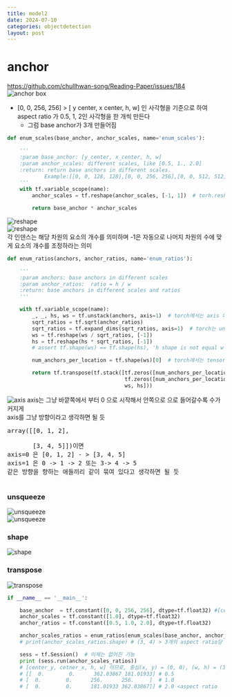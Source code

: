 ```yaml
---
title: model2
date: 2024-07-10
categories: objectdetection
layout: post
---
```

# anchor 
https://github.com/chullhwan-song/Reading-Paper/issues/184
![anchor box](/assets/hnv/anchor.png)
- [0, 0, 256, 256] > [ y center, x center, h, w] 인 사각형을 기준으로 하여 aspect ratio 가 0.5, 1, 2인 사각형을 한 개씩 만든다
    - 그럼 base anchor가 3개 만들어짐

```python
def enum_scales(base_anchor, anchor_scales, name='enum_scales'):

    '''
    :param base_anchor: [y_center, x_center, h, w]
    :param anchor_scales: different scales, like [0.5, 1., 2.0]
    :return: return base anchors in different scales.
            Example:[[0, 0, 128, 128],[0, 0, 256, 256],[0, 0, 512, 512]]
    '''
    with tf.variable_scope(name):
        anchor_scales = tf.reshape(anchor_scales, [-1, 1])  # torh.reshape(anchor_scales, [-1,1])

        return base_anchor * anchor_scales
```

![reshape](/assets/hnv/reshape.png)  
![reshape](/assets/hnv/reshape_output.png)  
각 인덴스는 해당 차원의 요소의 개수를 의미하며 -1은 자동으로 나머지 차원의 수에 맞게 요소의 개수를 조정하라는 의미  

```python
def enum_ratios(anchors, anchor_ratios, name='enum_ratios'):

    '''
    :param anchors: base anchors in different scales
    :param anchor_ratios:  ratio = h / w
    :return: base anchors in different scales and ratios
    '''

    with tf.variable_scope(name):
        _, _, hs, ws = tf.unstack(anchors, axis=1)  # torch에서는 axis 대신 dim,  unstack 대신 unbind 을 사용
        sqrt_ratios = tf.sqrt(anchor_ratios)
        sqrt_ratios = tf.expand_dims(sqrt_ratios, axis=1)  # torch는 unsqueeze(sqrt_ratios, dim=1)
        ws = tf.reshape(ws / sqrt_ratios, [-1])
        hs = tf.reshape(hs * sqrt_ratios, [-1])
        # assert tf.shape(ws) == tf.shape(hs), 'h shape is not equal w shape'

        num_anchors_per_location = tf.shape(ws)[0]  # torch에서는 tensor.shape

        return tf.transpose(tf.stack([tf.zeros([num_anchors_per_location, ]),
                                      tf.zeros([num_anchors_per_location,]),
                                      ws, hs]))
```
![axis](/assets/hnv/axis.png)
axis는 그냥 바깥쪽에서 부터 0 으로 시작해서 안쪽으로 으로 들어갈수록 수가 커지게  
axis를 그냥 방향이라고 생각하면 될 듯  

<pre>
array([[0, 1, 2],

       [3, 4, 5]])이면
axis=0 은 [0, 1, 2] - > [3, 4, 5] 
axis=1 은 0 -> 1 -> 2 또는 3-> 4 -> 5
같은 방향을 향하는 애들끼리 같이 묶여 있다고 생각하면 될 듯

</pre>  
### unsqueeze
![unsqueeze](/assets/hnv/unsqueeze.png)  
![unsqueeze](/assets/hnv/unsqueeze2.png)  

### shape
![shape](/assets/hnv/shape.png)  


### transpose
![transpose](/assets/hnv/transpose.png)  

```python
if __name__ == '__main__':

    base_anchor  = tf.constant([0, 0, 256, 256], dtype=tf.float32) #[center_y, cetner_x, h, w]
    anchor_scales = tf.constant([1.0], dtype=tf.float32)
    anchor_ratios = tf.constant([0.5, 1.0, 2.0], dtype=tf.float32)

    anchor_scales_ratios = enum_ratios(enum_scales(base_anchor, anchor_scales), anchor_ratios)
    # print(anchor_scales_ratios.shape) # (3, 4) > 3개의 aspect ratio당 > rectangle 위치 [center_y, cetner_x, h, w]

    sess = tf.Session()  # 이제는 없어진 기능
    print (sess.run(anchor_scales_ratios))
    # [center_y, cetner_x, h, w] 이므로, 중심(x, y) = (0, 0), (w, h) = (362.03867, 181.01933)
    # [[  0.        0.      362.03867 181.01933] # 0.5
    # [  0.        0.      256.      256.     ]  # 1.0
    # [  0.        0.      181.01933 362.03867]] # 2.0 <aspect ratio
```
